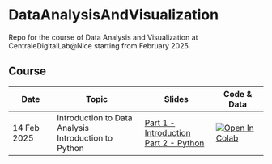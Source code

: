 # DataAnalysisAndVisualization

Repo for the course of Data Analysis and Visualization at CentraleDigitalLab@Nice starting from February 2025.

## Course

| **Date**    | **Topic**                                                  | **Slides**                                                                                                                                            | **Code & Data**                                                                                                                                                                                                          |
|-------------|------------------------------------------------------------|-------------------------------------------------------------------------------------------------------------------------------------------------------|--------------------------------------------------------------------------------------------------------------------------------------------------------------------------------------------------------------------------|
| 14 Feb 2025 | Introduction to Data Analysis <br/> Introduction to Python | [Part 1 - Introduction](slides/1%20-%20Introduction%20to%20Data%20Analysis.pdf)<br/> [Part 2 - Python](slides/2%20-%20Introduction%20to%20Python.pdf) | [![Open In Colab](https://colab.research.google.com/assets/colab-badge.svg)](https://colab.research.google.com/github/deborahdore/DataAnalysisAndVisualization/blob/main/notebook/Notebook_Introduction_to_python.ipynb) |